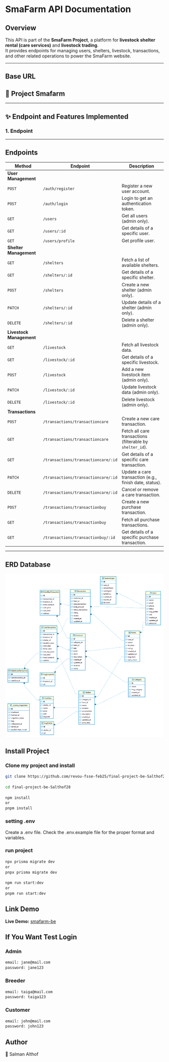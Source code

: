 # SmaFarm API Documentation

## Overview
This API is part of the **SmaFarm Project**, a platform for **livestock shelter rental (care services)** and **livestock trading**.  
It provides endpoints for managing users, shelters, livestock, transactions, and other related operations to power the SmaFarm website.

---

## Base URL


## 📌 Project Smafarm

---

## ✨ Endpoint and Features Implemented
### 1. Endpoint

---

## Endpoints

| Method | Endpoint | Description |
|---------|----------|-------------|
| **User Management** |||
| `POST` | `/auth/register` | Register a new user account. |
| `POST` | `/auth/login` | Login to get an authentication token. |
| `GET` | `/users` | Get all users (admin only). |
| `GET` | `/users/:id` | Get details of a specific user. |
| `GET` | `/users/profile` | Get profile user. |
| **Shelter Management** |||
| `GET` | `/shelters` | Fetch a list of available shelters. |
| `GET` | `/shelters/:id` | Get details of a specific shelter. |
| `POST` | `/shelters` | Create a new shelter (admin only). |
| `PATCH` | `/shelters/:id` | Update details of a shelter (admin only). |
| `DELETE` | `/shelters/:id` | Delete a shelter (admin only). |
| **Livestock Management** |||
| `GET` | `/livestock` | Fetch all livestock data. |
| `GET` | `/livestock/:id` | Get details of a specific livestock. |
| `POST` | `/livestock` | Add a new livestock item (admin only). |
| `PATCH` | `/livestock/:id` | Update livestock data (admin only). |
| `DELETE` | `/livestock/:id` | Delete livestock (admin only). |
| **Transactions** |||
| `POST` | `/transactions/transactioncare` | Create a new care transaction. |
| `GET` | `/transactions/transactioncare` | Fetch all care transactions (filterable by `shelter_id`). |
| `GET` | `/transactions/transactioncare/:id` | Get details of a specific care transaction. |
| `PATCH` | `/transactions/transactioncare/:id` | Update a care transaction (e.g., finish date, status). |
| `DELETE` | `/transactions/transactioncare/:id` | Cancel or remove a care transaction. |
| `POST` | `/transactions/transactionbuy` | Create a new purchase transaction. |
| `GET` | `/transactions/transactionbuy` | Fetch all purchase transactions. |
| `GET` | `/transactions/transactionbuy/:id` | Get details of a specific purchase transaction. |

---
## ERD Database
![](./image-markdown/ERD-Database.png) 


## Install Project
### Clone my project and install
```bash
git clone https://github.com/revou-fsse-feb25/final-project-be-Salthof28.git

cd final-project-be-Salthof28

npm install 
or 
pnpm install

```
### setting .env
Create a .env file. Check the .env.example file for the proper format and variables.
### run project
```bash
npx prisma migrate dev
or
pnpx prisma migrate dev

npm run start:dev
or
pnpm run start:dev

```

## Link Demo

**Live Demo:** [smafarm-be](https://3a9faba3-4e26-4988-b04a-1d21b7e8014e-00-nz4pnvue4orv.pike.replit.dev:3000)

## If You Want Test Login
### Admin
```bash
email: jane@mail.com
password: jane123
```
### Breeder
```bash
email: taiga@mail.com
password: taiga123
```
### Customer
```bash
email: john@mail.com
password: john123
```
## Author
🔧 Salman Althof
